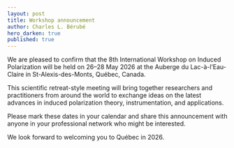 ```yaml
---
layout: post
title: Workshop announcement
author: Charles L. Bérubé
hero_darken: true
published: true
---
```


We are pleased to confirm that the 8th International Workshop on Induced Polarization will be held on 26–28 May 2026 at the Auberge du Lac-à-l’Eau-Claire in St-Alexis-des-Monts, Québec, Canada.

This scientific retreat-style meeting will bring together researchers and practitioners from around the world to exchange ideas on the latest advances in induced polarization theory, instrumentation, and applications.
 
Please mark these dates in your calendar and share this announcement with anyone in your professional network who might be interested.
  
We look forward to welcoming you to Québec in 2026.